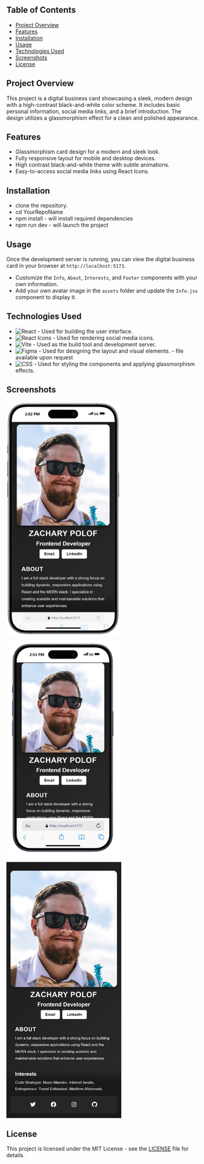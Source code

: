 ## **Table of Contents**
- [Project Overview](#project-overview)
- [Features](#features)
- [Installation](#installation)
- [Usage](#usage)
- [Technologies Used](#technologies-used)
- [Screenshots](#screenshots)
- [License](#license)

## **Project Overview**
This project is a digital business card showcasing a sleek, modern design with a high-contrast black-and-white color scheme. It includes basic personal information, social media links, and a brief introduction. The design utilizes a glassmorphism effect for a clean and polished appearance.

## **Features**
- Glassmorphism card design for a modern and sleek look.
- Fully responsive layout for mobile and desktop devices.
- High contrast black-and-white theme with subtle animations.
- Easy-to-access social media links using React Icons.

## **Installation**

- clone the repository.
- cd YourRepoName
- npm install - will install required dependencies
- npm run dev - will launch the project

## **Usage**
Once the development server is running, you can view the digital business card in your browser at `http://localhost:5173`.

- Customize the `Info`, `About`, `Interests`, and `Footer` components with your own information.
- Add your own avatar image in the `assets` folder and update the `Info.jsx` component to display it.

## **Technologies Used**

- ![React](https://img.shields.io/badge/React-20232A?style=for-the-badge&logo=react&logoColor=61DAFB) - Used for building the user interface.
- ![React Icons](https://img.shields.io/badge/React%20Icons-61DAFB?style=for-the-badge&logo=react&logoColor=white) - Used for rendering social media icons.
- ![Vite](https://img.shields.io/badge/Vite-646CFF?style=for-the-badge&logo=vite&logoColor=white) - Used as the build tool and development server.
- ![Figma](https://img.shields.io/badge/Figma-F24E1E?style=for-the-badge&logo=figma&logoColor=white) - Used for designing the layout and visual elements. - file available upon request
- ![CSS](https://img.shields.io/badge/CSS-1572B6?style=for-the-badge&logo=css3&logoColor=white) - Used for styling the components and applying glassmorphism effects.

## **Screenshots**
<div style="display: flex; flex-wrap: wrap; gap: 10px;">
    <img src="./digital-business/src/assets/Screenshot_2024-10-03_145336-removebg-preview.png" alt="Digital Business Card Screenshot" width="300">
    <img src="./digital-business/src/assets/Screenshot_2024-10-03_145414-removebg-preview.png" alt="Digital Business Card Screenshot" width="300">
    <img src="./digital-business/src/assets/screencapture-localhost-5173-2024-10-03-14_52_20.png" alt="Digital Business Card Screenshot" width="300">
</div>

## **License**
This project is licensed under the MIT License - see the [LICENSE](LICENSE) file for details.

